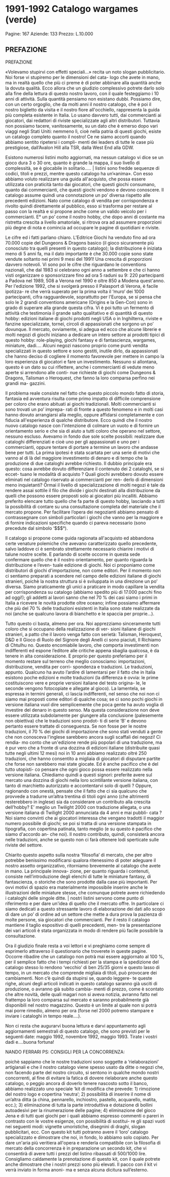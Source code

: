 # 1991-1992 Catalogo wargames (verde)

Pagine: 167
Aziende: 133
Prezzo: L.10.000

## PREFAZIONE

PREFAZIONE

«Volevamo stupirvi con effetti speciali...» recita un noto slogan pubblicitario. Noi forse vi stupiremo per le dimensioni del cata-
logo che avete in mano, ma in realtà quello che più ci preme è di poter abbinare alla quantità anche la dovuta qualità. Ecco
allora che un giudizio complessivo potrete darlo solo alla fine della lettura di questo nostro lavoro, con il quale festeggiamo
i 10 anni di attività. Sulla quantità pensiamo non esistano dubbi. Possiamo dire, con un certo orgoglio, che da molti anni il
nostro catalogo, che è poi il nostro biglietto da visita e il nostro fiore all'occhiello, rappresenta la guida più completa esistente
in Italia. Lo usano davvero tutti, dai commercianti ai giocatori, dai redattori di riviste specializzate agli altri distributori. Tuttavia
non possiamo tacere, vanitosamente, su un dato che è emerso dopo vari viaggi negli Stati Uniti: nemmeno lì, cioè nella patria
di questi giochi, esiste un catalogo completo quanto il nostro! Ce ne siamo accorti quando abbiamo sentito ripetersi i compli-
menti dei leaders di tutte le case più prestigiose, dall’Avalon Hill alla TSR, dalla West End alla GDW.

Esistono numerosi listini molto aggiornati, ma nessun catalogo vi dice se un gioco dura 3 o 30 ore, quanto è grande la mappa,
il suo livello di complessità, se è giocabile in solitario..... | listini sono fredde sequenze di codici, titoli e prezzi, mentre questo
catalogo ha un’«anima». Con esso abbiamo voluto realizzare una guida all'acquisto, che possa essere utilizzata con praticità
tanto dai giocatori, che questi giochi consumano, quanto dai commercianti, che questi giochi vendono e devono conoscere.
Il catalogo assume quindi una connotazione un po’ diversa rispetto alle precedenti edizioni. Nato come catalogo di vendita
per corrispondenza e rivolto quindi direttamente al pubblico, esso si trasforma per restare al passo con la realtà e si propone
anche come un valido veicolo per i commercianti. E° un po’ come il nostro hobby, che dopo anni di costante ma ristretta
crescita a livello amatoriale, si ritrova ora ad assumere proporzioni più degne di nota e comincia ad occupare le pagine di
quotidiani e riviste.

Le cifre ed i fatti parlano chiaro. L’Editrice Giochi ha venduto fino ad ora 70.000 copie del Dungeons & Dragons basico (il
gioco sicuramente più conosciuto tra quelli presenti in questo catalogo); la distribuzione è iniziata meno di 5 anni fa, ma il
dato importante è che 30.000 copie sono state vendute soltanto nei primi 9 mesi del 1991! Una crescita di proporzioni davvero
notevoli. Vi sono poi le cifre che riguardano le conventions nazionali, che dal 1983 si celebrano ogni anno a settembre e
che ci hanno visti organizzare o sponsorizzare fino ad ora 5 raduni su 9: 220 partecipanti a Padova nel 1989, 508 a Verona
nel 1990 e oltre 850 a Modena quest'anno. Per l'edizione 1992, che si svolgerà presso il Palasport di Verona, è facile ipotizza-
re che verrà superato per la prima volta il ‘muro‘ dei 1000 partecipanti, cifra ragguardevole, soprattutto per l'Europa, se si
pensa che solo le 2 grandi conventions americane (Origins e la Gen-Con) sono in grado di superare alla grande questa cifra.
Vi è poi tutto un fermento di attività che testimonia il grande salto qualitativo e di quantità di questo hobby: edizioni italiane
di giochi prodotti negli USA o in Inghilterra, riviste e fanzine specializzate, tornei, circoli di appassionati che sorgono un po’
dovunque. Il mercato, ovviamente, si adegua ed ecco che alcune librerie e molti negozi di giochi iniziano a dedicare un intero
settore ai prodotti tipici di questo hobby: role-playing, giochi fantasy e di fantascienza, wargames, miniature, dadi.... Alcuni
negozi nascono proprio come punti vendita specializzati in questo settore e sono gestiti, inutile dirlo, da appassionati che
hanno deciso di cogliere il momento favorevole per mettere in campo la loro esperienza di giocatori e fare un investimento.
Nessuno si allontana, questo è un dato su cui riflettere, anche i commercianti di vedute meno aperte si arrendono alle conti-
nue richieste di giochi come Dungeons & Dragons, Talisman o Heroquest, che fanno la loro comparsa perfino nei grandi ma-
gazzini.

Il problema reale consiste nel fatto che questo piccolo mondo fatto di storia, fantasia ed avventura risulta come primo impatto
di difficile comprensione per coloro che erano abituati ai giochi tradizionali. Molti commercianti si sono trovati un po’ imprepa-
rati di fronte a questo fenomeno e in molti casi hanno dovuto arrangiarsi alla meglio, oppure affidarsi completamente e con
fiducia all'esperienza di qualche distributore. Ecco quindi che il nostro nuovo catalogo nasce con l'intenzione di colmare un
vuoto e di fornire un orientamento serio e che sia di aiuto a tutti coloro che operano nel settore, nessuno escluso.
Avevamo in fondo due sole scelte possibili: realizzare due cataloghi differenziati e cioè uno per gli appassionati e uno per
i commercianti, oppure tentare di portare a termine un lavoro che andasse bene per tutti. La prima ipotesi è stata scartata
per una serie di motivi che vanno al di là del maggiore investimento di denaro e di tempo che la produzione di due cataloghi
avrebbe richiesto. Il dubbio principale era questo: cosa avrebbe dovuto differenziare il contenuto dei 2 cataloghi, se si eccet-
tuano le modalità di acquisto ? Quali giochi avrebbero dovuto essere eliminati nel catalogo riservato ai commercianti per ren-
derlo di dimensioni meno inquietanti? Ormai il livello di specializzazione di molti negozi è tale da rendere assai sottile il filo
che divide i giochi destinati alla distribuzione da quelli che possono essere proposti solo ai giocatori più incalliti. Abbiamo
preferito elencare tutto quello che fa parte di questo hobby, lasciando a tutti la possibilità di contare su una consultazione
completa del materiale che il mercato propone. Per facilitare l’opera dei negozianti abbiamo pensato di contrassegnare con
simboli particolari i giochi che vanno per la maggiore e di fornire indicazioni specifiche quando ci pareva necessario (sono
precedute dal simbolo ‘$$$°).

Il catalogo si propone come guida ragionata all'acquisto ed abbandona certe venature polemiche che avevano caratterizzato
quello precedente, salvo laddove ci è sembrato strettamente necessario chiarire i motivi di talune nostre scelte. E parlando
di scelte occorre in questa sede confermare quello che è il nostro orientamento, per quanto riguarda la distribuzione e l’even-
tuale edizione di giochi. Noi ci proponiamo come distributori di giochi d'importazione, non come editori. Per il momento non
ci sentiamo preparati a scendere nel campo delle edizioni italiane di giochi stranieri, poichè la nostra struttura si è sviluppata
in una direzione un po’ diversa. Siamo praticamente gli unici a praticare in modo capillare la vendita per corrispondenza su
catalogo (abbiamo spedito più di 17.000 pacchi fino ad oggi!); gli addetti ai lavori sanno che nel 70 % dei casi siamo i primi
in Italia a ricevere le novità prodotte oltre oceano; infine possiamo affermare che più del 70 % delle traduzioni esistenti in
Italia sono state realizzate da noi (anche se qualcuno lavora di bianchetto e le spaccia per proprie...).

Tutto questo ci basta, almeno per ora. Noi apprezziamo sinceramente tutti coloro che si occupano della realizzazione di ver-
sioni italiane di giochi stranieri, a patto che il lavoro venga fatto con serietà: Talisman, Heroquest, D&D e Il Gioco di Ruolo
del Signore degli Anelli ci sono piaciuti, Il Richiamo di Chtulhu no. Questo encomiabile lavoro, che comporta investimenti
non indifferenti ed espone l’editore alle critiche appena sbaglia qualcosa, è da tenere in alta considerazione. E proprio per
questo preferiamo per il momento restare sul terreno che meglio conosciamo: importazioni, distribuzione, vendita per corri-
spondenza e traduzioni. Le traduzioni, appunto. Qualcuno ha avuto l’ardire di lamentarsi per il fatto che in Italia esistono
poche edizioni e molte traduzioni (la differenza è ovvia: le prime costituiscono vere e proprie versioni italiane del testo origina-
le, le seconde vengono fotocopiate e allegate al gioco). La lamentela, se espressa in termini generali, ci lascia indifferenti,
nel senso che noi non ci siamo mai proposti come editori di qualche cosa; se ci sono pochi giochi in versione italiana vuol
dire semplicemente che poca gente ha avuto voglia di investire del denaro in questo senso. Ma questa considerazione non
deve essere utilizzata subdolamente per giungere alla conclusione (palesemente non obiettiva) che le traduzioni sono prodot-
ti di serie ‘B' e devono pertanto essere trattate di conseguenza. Se non fosse per le nostre traduzioni, il 70 % dei giochi di
importazione che sono stati venduti a gente che non conosceva l'inglese sarebbero ancora sugli scaffali dei negozi! Ci rendia-
mo conto che un'edizione rende più popolari di una traduzione, ma è pur vero che a fronte di una dozzina di edizioni italiane
(distribuite quasi tutte negli ultimi 12 mesi) noi in 10 anni abbiamo realizzato oltré 250 traduzioni, che hanno consentito a
migliaia di giocatori di disputare partite che forse non sarebbero mai state giocate. Ed è anche pacifico che è del tutto utopisti-
co pensare che ogni gioco possa essere realizzato nella versione italiana. Chiediamo quindi a questi signori: preferite avere
sul mercato una dozzina di giochi nella loro scintillante versione italiana, con tanto di marchietto autorizzato e accontentarvi
solo di quelli ? Oppure, ragionando con onestà, pensate che il fatto che ci sia qualcuno che provvede a tradurre un’altra
trentina di titoli ogni anno (che altrimenti resterebbero in inglese) sia da considerare un contributo alla crescita dell’hobby?
E’ meglio un Twilight 2000 con traduzione allegata, o una versione italiana di Twilight 2000 annunciata da 4 anni e mai pubbli-
cata ? Noi siamo convinti che ai giocatori interessa che vengano tradotti il maggior numero possibile di giochi; se poi si tratta
di una versione stampata in tipografia, con copertina patinata, tanto meglio (e su questo è pacifico che siamo d'accordo an-
che noi). Il nostro contributo, quindi, consisterà ancora nelle traduzioni, anche se questo non ci farà ottenere lodi sperticate
sulle riviste del settore.

Chiarito questo aspetto sulla nostra ‘filosofia’ di mercato, che per altro potrebbe benissimo modificarsi qualora ritenessimo
di poter adeguare il nostro assetto organizzativo, ritorniamo brevemente al catalogo che avete in mano. La principale innova-
zione, per quanto riguarda i contenuti, consiste nell’introduzione degli elenchi di tutte le miniature fantasy, di fantascienza,
o storiche che sono prodotte dalla case più importanti. Per ovvi motivi di spazio era materialmente impossibile inserire anche
le illustrazioni delle miniature stesse, che comunque potrete avere richiedendo i cataloghi delle singole ditte. | nostri listini
servono come punto di riferimento e per dare un'idea di quello che il mercato offre. In particolare ci siamo dedicati a questo
stressante lavoro di elaborazione dei dati allo scopo di dare un po’ di ordine ad un settore che mette a dura prova la pazienza
di molte persone, sia giocatori che commercianti. Per il resto il catalogo mantiene il taglio espositivo di quelli precedenti, men-
tre la presentazione dei vari articoli è stata organizzata in modo di rendere più facile possibile la consultazione.

Ora il giudizio finale resta a voi lettori e vi preghiamo come sempre di esprimerlo attraverso il questionario che troverete in
queste pagine. Occorre ribadire che un catalogo non potrà mai essere aggiornato al 100 %, per il semplice fatto che i tempi
richiesti per la stampa e la spedizione del catalogo stesso lo rendono ‘vecchio’ di ben 25/35 giorni e questo lasso di tempo,
in un mercato che comprende migliaia di titoli, può provocare dei cambiamenti. Non c’è quindi da stupirsi se, quando leggere-
te queste righe, alcuni degli articoli indicati in questo catalogo saranno già usciti di produzione, o avranno già subito cambia-
menti di prezzo, come è scontato che altre novità, delle quali magari non si aveva notizia, avranno fatto nel frattempo la loro
comparsa sul mercato e saranno probabilmente già disponibili nel nostro magazzino. Questo è un limite al quale non si potrà
mai porre rimedio, almeno per ora (forse nel 2000 potremo stampare e inviare i cataloghi in tempo reale....).

Non ci resta che augurarvi buona lettura e darvi appuntamento agli aggiornamenti semestrali di questo catalogo, che sono
previsti per le seguenti date: maggio 1992, novembre 1992, maggio 1993. Tirate i vostri dadi e....buona fortuna!

NANDO FERRARI
PS: CONSIGLI PER LA CONCORRENZA:

poichè sappiamo che le nostre traduzioni sono soggette a ‘rielaborazioni’ artigianali e che il nostro catalogo viene spesso
usato da ditte o negozi che, non facendo parte del nostro circuito, si sentono in qualche mondo nostri concorrenti, al fine
di evitare la fatica di dovere rielaborare anche questo catalogo, o peggio ancora di doverlo tenere nascosto sotto il banco,
abbiamo realizzato uno speciale ‘kit di modifica che prevede: 1) rimozione del nostro logo e copertina ‘neutra‘; 2) possibilità
di inserire il nome di un’altra ditta (a china, pennarello, inchiostro, pastello, acquarello, matita, ecc.); 3) eliminazione di tutta
la parte introduttiva e dotazione di bollini autoadesivi per la rinumerazione delle pagine; 4) eliminazione del gioco Jena e di
tutti quei giochi per i quali abbiamo espresso commenti o pareri in contrasto con le vostre esigenze, con possibilità di sostitui-
re gli spazi vuoti nei seguenti modi: vignette umoristiche, disegnini di draghi, slogan pubblicitari, ecc. Con questo kit tutti
potranno avere il ‘loro’ catalogo specializzato e dimostrare che noi, in fondo, lo abbiamo solo copiato. Per dare un'aria più
veritiera all'opera e renderla compatibile con la filosofia di mercato della concorrenza è in preparazione un secondo kit, che
vi consentirà di avere tutti i prezzi del listino ribassati di 500/1000 lire. Consigliamo caldamente la prenotazione di questo
kit, con il quale potrete anche dimostrare che i nostri prezzi sono più elevati. Il pacco con il kit vi verrà inviato in forma anoni-
ma e senza alcuna dicitura sull’esterno.

